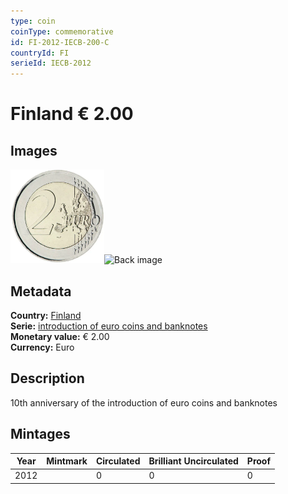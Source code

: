 ```yaml
---
type: coin
coinType: commemorative
id: FI-2012-IECB-200-C
countryId: FI
serieId: IECB-2012
---
```


# Finland € 2.00

## Images

<img src="../../Images/common-2007-200.webp" height="150" alt="Front image"><img src="Images/FI-2012-200-000.webp" height="150" alt="Back image">

## Metadata

**Country:** [Finland](../../Countries/Finland/index.md)\
**Serie:** [introduction of euro coins and banknotes](index.md)\
**Monetary value:** € 2.00\
**Currency:** Euro

## Description
10th anniversary of the introduction of euro coins and banknotes

## Mintages

| Year | Mintmark | Circulated | Brilliant Uncirculated | Proof |
| ---- | -------- | ---------- | ---------------------- | ----- |
| 2012 |  | 0| 0 | 0 |
